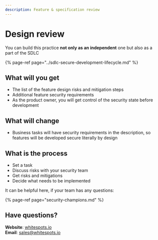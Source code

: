 ```yaml
---
description: Feature & specification review
---
```


# Design review

You can build this practice **not only as an independent** one but also as a part of the SDLC

{% page-ref page="../sdlc-secure-development-lifecycle.md" %}

## What will you get

* The list of the feature design risks and mitigation steps
* Additional feature security requirements
* As the product owner, you will get control of the security state before development

## What will change

* Business tasks will have security requirements in the description, so features will be developed secure literally by design

## What is the process

* Set a task
* Discuss risks with your security team
* Get risks and mitigations
* Decide what needs to be implemented

It can be helpful here, if your team has any questions:

{% page-ref page="security-champions.md" %}

## Have questions?

**Website**: [whitespots.io](https://whitespots.io/?utm=appsecwiki)   
**Email**: [sales@whitespots.io](mailto:sales@whitespots.io)

